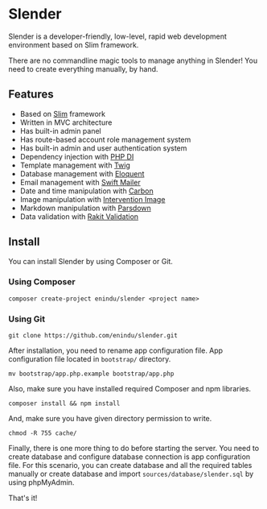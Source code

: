 # Slender

Slender is a developer-friendly, low-level, rapid web development environment based on Slim framework.

There are no commandline magic tools to manage anything in Slender! You need to create everything manually, by hand.

## Features

- Based on [Slim](https://www.slimframework.com) framework
- Written in MVC architecture
- Has built-in admin panel
- Has route-based account role management system
- Has built-in admin and user authentication system
- Dependency injection with [PHP DI](https://php-di.org)
- Template management with [Twig](https://twig.symfony.com)
- Database management with [Eloquent](https://laravel.com/docs/8.x/eloquent)
- Email management with [Swift Mailer](https://swiftmailer.symfony.com)
- Date and time manipulation with [Carbon](https://carbon.nesbot.com)
- Image manipulation with [Intervention Image](http://image.intervention.io)
- Markdown manipulation with [Parsdown](https://parsedown.org)
- Data validation with [Rakit Validation](https://github.com/rakit/validation)

## Install

You can install Slender by using Composer or Git.

### Using Composer

```
composer create-project enindu/slender <project name>
```

### Using Git

```
git clone https://github.com/enindu/slender.git
```

After installation, you need to rename app configuration file. App configuration file located in `bootstrap/` directory.

```
mv bootstrap/app.php.example bootstrap/app.php
```

Also, make sure you have installed required Composer and npm libraries.

```
composer install && npm install
```

And, make sure you have given directory permission to write.

```
chmod -R 755 cache/
```

Finally, there is one more thing to do before starting the server. You need to create database and configure database connection is app configuration file. For this scenario, you can create database and all the required tables manually or create database and import `sources/database/slender.sql` by using phpMyAdmin.

That's it!
